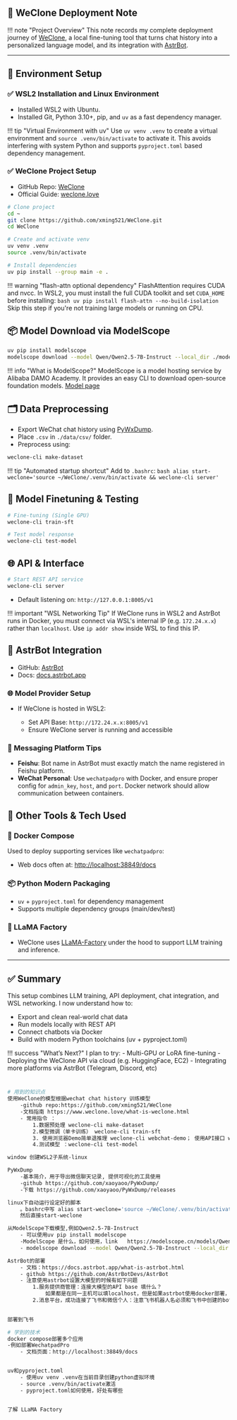 ## 🧠 WeClone Deployment Note

!!! note "Project Overview"
    This note records my complete deployment journey of [WeClone](https://github.com/xming521/WeClone), a local fine-tuning tool that turns chat history into a personalized language model, and its integration with [AstrBot](https://github.com/AstrBotDevs/AstrBot).

---

## 🚀 Environment Setup

### ✅ WSL2 Installation and Linux Environment

* Installed WSL2 with Ubuntu.
* Installed Git, Python 3.10+, pip, and `uv` as a fast dependency manager.

!!! tip "Virtual Environment with uv"
    Use `uv venv .venv` to create a virtual environment and `source .venv/bin/activate` to activate it. This avoids interfering with system Python and supports `pyproject.toml` based dependency management.

### ✅ WeClone Project Setup

* GitHub Repo: [WeClone](https://github.com/xming521/WeClone)
* Official Guide: [weclone.love](https://www.weclone.love/what-is-weclone.html)

```bash
# Clone project
cd ~
git clone https://github.com/xming521/WeClone.git
cd WeClone

# Create and activate venv
uv venv .venv
source .venv/bin/activate

# Install dependencies
uv pip install --group main -e .
```

!!! warning "flash-attn optional dependency"
FlashAttention requires CUDA and nvcc. In WSL2, you must install the full CUDA toolkit and set `CUDA_HOME` before installing:
`bash
    uv pip install flash-attn --no-build-isolation
    `
Skip this step if you're not training large models or running on CPU.

## 📦 Model Download via ModelScope

```bash
uv pip install modelscope
modelscope download --model Qwen/Qwen2.5-7B-Instruct --local_dir ./models/Qwen2.5-7B-Instruct
```

!!! info "What is ModelScope?"
ModelScope is a model hosting service by Alibaba DAMO Academy. It provides an easy CLI to download open-source foundation models.
[Model page](https://modelscope.cn/models/Qwen/Qwen2.5-VL-32B-Instruct)

## 🗂️ Data Preprocessing

* Export WeChat chat history using [PyWxDump](https://github.com/xaoyaoo/PyWxDump).
* Place `.csv` in `./data/csv/` folder.
* Preprocess using:

```bash
weclone-cli make-dataset
```

!!! tip "Automated startup shortcut"
Add to `.bashrc`:
`bash
    alias start-weclone='source ~/WeClone/.venv/bin/activate && weclone-cli server'
    `

## 🧪 Model Finetuning & Testing

```bash
# Fine-tuning (Single GPU)
weclone-cli train-sft

# Test model response
weclone-cli test-model
```

## 🌐 API & Interface

```bash
# Start REST API service
weclone-cli server
```

* Default listening on: `http://127.0.0.1:8005/v1`

!!! important "WSL Networking Tip"
If WeClone runs in WSL2 and AstrBot runs in Docker, you must connect via WSL's internal IP (e.g. `172.24.x.x`) rather than `localhost`.
Use `ip addr show` inside WSL to find this IP.

## 🤖 AstrBot Integration

* GitHub: [AstrBot](https://github.com/AstrBotDevs/AstrBot)
* Docs: [docs.astrbot.app](https://docs.astrbot.app/what-is-astrbot.html)

### 🌐 Model Provider Setup

* If WeClone is hosted in WSL2:

  * Set API Base: `http://172.24.x.x:8005/v1`
  * Ensure WeClone server is running and accessible

### 💬 Messaging Platform Tips

* **Feishu**: Bot name in AstrBot must exactly match the name registered in Feishu platform.
* **WeChat Personal**: Use `wechatpadpro` with Docker, and ensure proper config for `admin_key`, `host`, and `port`. Docker network should allow communication between containers.

## 🧰 Other Tools & Tech Used

### 🐳 Docker Compose

Used to deploy supporting services like `wechatpadpro`:

* Web docs often at: [http://localhost:38849/docs](http://localhost:38849/docs)

### 📦 Python Modern Packaging

* `uv` + `pyproject.toml` for dependency management
* Supports multiple dependency groups (main/dev/test)

### 🔬 LLaMA Factory

* WeClone uses [LLaMA-Factory](https://github.com/hiyouga/LLaMA-Factory) under the hood to support LLM training and inference.

---

## ✅ Summary

This setup combines LLM training, API deployment, chat integration, and WSL networking. I now understand how to:

* Export and clean real-world chat data
* Run models locally with REST API
* Connect chatbots via Docker
* Build with modern Python toolchains (uv + pyproject.toml)

!!! success "What’s Next?"
I plan to try:
\- Multi-GPU or LoRA fine-tuning
\- Deploying the WeClone API via cloud (e.g. HuggingFace, EC2)
\- Integrating more platforms via AstrBot (Telegram, Discord, etc)




#
``` bash
# 用到的知识点
使用WeClone的模型根据wechat chat history 训练模型
    -github repo:https://github.com/xming521/WeClone
    -文档指南 https://www.weclone.love/what-is-weclone.html
    - 常用指令 ：
        1.数据预处理 weclone-cli make-dataset
        2.模型微调（单卡训练） weclone-cli train-sft
        3. 使用浏览器Demo简单退推理 weclone-cli webchat-demo； 使用API接口 weclone-cli server，接口监听在http://127.0.0.1:8005/v1
        4.测试模型 ：weclone-cli test-model

window 创建WSL2子系统-linux

PyWxDump
    -基本简介，用于导出微信聊天记录, 提供可视化的工具使用
    -github https://github.com/xaoyaoo/PyWxDump/
    -下载 https://github.com/xaoyaoo/PyWxDump/releases

linux下自动运行设定好的脚本
    。bashrc中写 alias start-weclone='source ~/WeClone/.venv/bin/activate && weclone-cli server'
    然后直接start-weclone

从ModelScope下载模型,例如Qwen2.5-7B-Instruct
    - 可以使用uv pip install modelscope
    -ModelScope 是什么，如何使用，link   https://modelscope.cn/models/Qwen/Qwen2.5-VL-32B-Instruct
    - modelscope download --model Qwen/Qwen2.5-7B-Instruct --local_dir ./models/Qwen2.5-7B-Instruct

AstrBot的部署
    - 文档：https://docs.astrbot.app/what-is-astrbot.html
    - github https://github.com/AstrBotDevs/AstrBot
    - 注意使用astrbot设置大模型的时候有如下问题
        1.服务提供商管理：连接大模型的API base 填什么？
            如果都是在同一主机可以填localhost，但是如果astrbot使用docker部署，大模型在wsl内，需要填wsl的ip，使用ip addr show查看
        2.消息平台，成功连接了飞书和微信个人：注意飞书机器人名必须和飞书中创建的bot名字一致，否则无法调用; 使用wechatpadpro连接个人微信，注意填写admin_key和host,port，还是 需要确定部署的astrbot和wechatpadpro是什么环境 (docker?) 是否共享网络
        

部署到飞书

# 学到的技术
docker compose部署多个应用
-例如部署WechatpadPro
    - 文档页面：http://localhost:38849/docs


uv和pyproject.toml
    - 使用uv venv .venv在当前目录创建python虚拟环境
    - source .venv/bin/activate激活
    - pyproject.toml如何使用，好处有哪些


了解 LLaMA Factory 

```